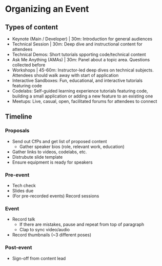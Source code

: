 # Organizing an Event

## Types of content

- Keynote (Main / Developer) | 30m: Introduction for general audiences
- Technical Session | 30m: Deep dive and instructional content for attendees
- Technical Demos: Short tutorials spporting code/technical content
- Ask Me Anything (AMAs) | 30m: Panel about a topic area. Questions collected before
- Workshops | 45-60m: Instructor-led deep dives on technical subjects. Attendees should walk away with start of application
- Interactive Sandboxes: Fun, educational, and interactive tutorials featuring code
- Codelabs: Self-guided learning experience tutorials featuring code, building a small application or adding a new feature to an existing one
- Meetups: Live, casual, open, facilitated forums for attendees to connect

## Timeline

### Proposals

- Send out CfPs and get list of proposed content
  - Gather speaker bios (role, relevant work, education)
- Gather links to videos, codelabs, etc.
- Distrubute slide template
- Ensure equipment is ready for speakers

### Pre-event

- Tech check
- Slides due
- (For pre-recorded events) Record sessions

### Event

- Record talk
  - If there are mistakes, pause and repeat from top of paragraph
  - Clap to sync video/audio
- Record thumbnails (~3 different poses)

### Post-event

- Sign-off from content lead
